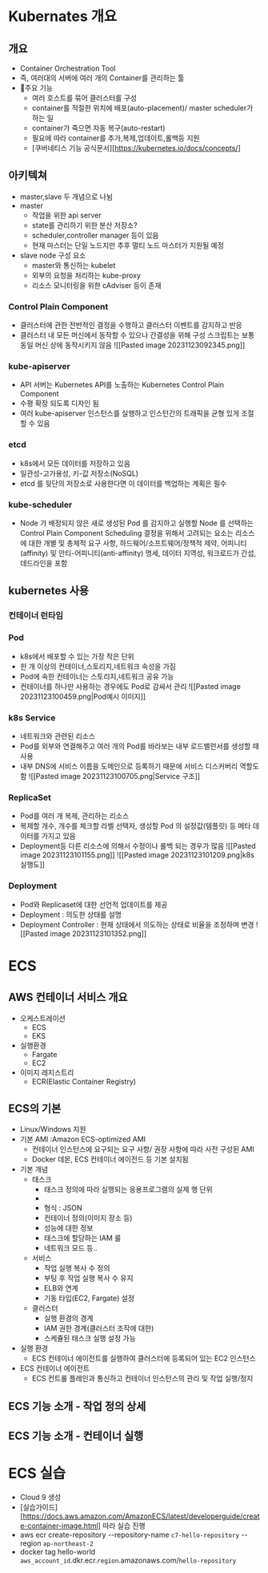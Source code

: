 
# Kubernates 개요

## 개요
- Container Orchestration Tool
- 즉, 여러대의 서버에 여러 개의 Container를 관리하는 툴
- 주요 기능
	- 여러 호스트를 묶어 클러스터를 구성
	- container를 적절한 위치에 배포(auto-placement)/ master scheduler가 하는 일
	- container가 죽으면 자동 복구(auto-restart)
	- 필요에 따라 container를 추가,복제,업데이트,롤백등 지원
	- [쿠버네티스 기능 공식문서][https://kubernetes.io/docs/concepts/]
## 아키텍쳐
- master,slave 두 개념으로 나뉨
- master
	- 작업을 위한 api server
	- state를 관리하기 위한 분산 저장소?
	- scheduler,controller manager 등이 있음
	- 현재 마스터는 단일 노드지만 추후 멀티 노드 마스터가 지원될 예정
- slave node 구성 요소
	- master와 통신하는 kubelet
	- 외부의 요청을 처리하는 kube-proxy
	- 리소스 모니터링을 위한 cAdviser 등이 존재

### Control Plain Component
- 클러스터에 관한 전반적인 결정을 수행하고 클러스터 이벤트를 감지하고 반응
- 클러스터 내 모든 머신에서 동작할 수 있으나 간결성을 위해 구성 스크립트는 보통 동일 머신 상에 동작시키지 않음
![[Pasted image 20231123092345.png]]

### kube-apiserver
- API 서버는 Kubernetes API를 노출하는 Kubernetes Control Plain Component
- 수평 확장 되도록 디자인 됨
- 여러 kube-apiserver 인스턴스를 실행하고 인스턴간의 트래픽을 균형 있게 조절할 수 있음
### etcd
- k8s에서 모든 데이터를 저장하고 있음
- 일관성-고가용성, 키-값 저장소(NoSQL)
- etcd 를 뒷단의 저장소로 사용한다면 이 데이터를 백업하는 계획은 필수

### kube-scheduler
- Node 가 배정되지 않은 새로 생성된 Pod 를 감지하고 실행할 Node 를 선택하는 Control Plain Component Scheduling 결정을 위해서 고려되는 요소는 리소스에 대한 개별 및 총체적 요구 사항, 하드웨어/소프트웨어/정책적 제약, 어피니티(affinity) 및 안티-어피니티(anti-affinity) 명세, 데이터 지역성, 워크로드가 간섭, 데드라인을 포함


## kubernetes 사용
### 컨테이너 런타임
### Pod
- k8s에서 배포할 수 있는 가장 작은 단위
- 한 개 이상의 컨테이너,스토리지,네트워크 속성을 가짐
- Pod에 속한 컨테이너는 스토리지,네트워크 공유 가능
- 컨테이너를 하나만 사용하는 경우에도 Pod로 감싸서 관리
![[Pasted image 20231123100459.png|Pod예시 이미지]]

### k8s Service
- 네트워크와 관련된 리소스
- Pod를 외부와 연결해주고 여러 개의 Pod를 바라보는 내부 로드밸런서를 생성할 때 사용
- 내부 DNS에 서비스 이름을 도메인으로 등록하기 때문에 서비스 디스커버리 역할도함
![[Pasted image 20231123100705.png|Service 구조]]

### ReplicaSet
- Pod를 여러 개 복제, 관리하는 리소스
- 복제할 개수, 개수를 체크할 라벨 선택자, 생성할 Pod 의 설정값(템플릿) 등 메타 데이터를 가지고 있음
- Deployment등 다른 리소스에 의해서 수정이나 롤백 되는 경우가 많음
![[Pasted image 20231123101155.png]]
![[Pasted image 20231123101209.png|k8s실행도]]

### Deployment
- Pod와 Replicaset에 대한 선언적 업데이트를 제공
- Deployment : 의도한 상태를 설명
- Deployment Controller : 현재 상태에서 의도하는 상태로 비율을 조정하며 변경
![[Pasted image 20231123101352.png]]


# ECS
## AWS 컨테이너 서비스 개요
- 오케스트레이션
	- ECS
	- EKS
- 실행환경
	- Fargate
	- EC2
- 이미지 레지스트리
	- ECR(Elastic Container Registry)
## ECS의 기본
- Linux/Windows 지원
- 기본 AMI  :Amazon ECS-optimized AMI 
	- 컨테이너 인스턴스에 요구되는 요구 사항/ 권장 사항에 따라 사전 구성된 AMI
	- Docker 데몬, ECS 컨테이너 에이전드 등 기본 설치됨
- 기본 개념
	- 태스크 
		- 태스크 정의에 따라 실행되는 응용프로그램의 실제 행 단위
		- 
		- 형식 : JSON
		- 컨테이너 정의(이미지 장소 등)
		- 성능에 대한 정보
		- 태스크에 할당하는 IAM 룰
		- 네트워크 모드 등..
	- 서비스
		- 작업 실행 복사 수 정의
		- 부팅 후 작업 실행 복사 수 유지
		- ELB와 연계
		- 기동 타입(EC2, Fargate) 설정
	- 클러스터
		- 실행 환경의 경계
		- IAM 권한 경계(클러스터 조작에 대한)
		- 스케쥴된 태스크 실행 설정 가능
- 실행 환경
	- ECS 컨테이너 에이전트를 실행하여 클러스터에 등록되어 있는 EC2 인스턴스
- ECS 컨테이너 에이전트 
	- ECS 컨트롤 플레인과 통신하고 컨테이너 인스턴스의 관리 및 작업 실행/정지 


## ECS 기능 소개 - 작업 정의 상세
## ECS 기능 소개 - 컨테이너 실행


# ECS 실습

- Cloud 9 생성
- [실습가이드][https://docs.aws.amazon.com/AmazonECS/latest/developerguide/create-container-image.html] 따라 실습 진행
- aws ecr create-repository --repository-name `c7-hello-repository` --region `ap-northeast-2`
- docker tag hello-world `aws_account_id`.dkr.ecr.`region`.amazonaws.com/`hello-repository`